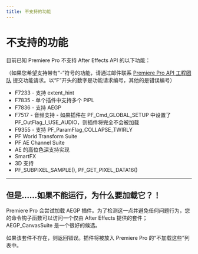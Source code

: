 ```yaml
---
title: 不支持的功能
---
```

# 不支持的功能

目前已知 Premiere Pro 不支持 After Effects API 的以下功能：

（如果您希望支持带有“-”符号的功能，请通过邮件联系 [Premiere Pro API 工程团队](mailto:bbb@adobe.com) 提交功能请求。以“F”开头的数字是功能请求编号，其他的是错误编号）

- F7233 - 支持 extent_hint
- F7835 - 单个插件中支持多个 PiPL
- F7836 - 支持 AEGP
- F7517 - 音频支持 - 如果插件在 PF_Cmd_GLOBAL_SETUP 中设置了 PF_OutFlag_I_USE_AUDIO，则插件将完全不会被加载
- F9355 - 支持 PF_ParamFlag_COLLAPSE_TWIRLY
- PF World Transform Suite
- PF AE Channel Suite
- AE 的高位色深支持实现
- SmartFX
- 3D 支持
- PF_SUBPIXEL_SAMPLE(), PF_GET_PIXEL_DATA16()

---

## 但是……如果不能运行，为什么要加载它？！

Premiere Pro 会尝试加载 AEGP 插件。为了检测这一点并避免任何问题行为，您的命令钩子函数可以访问一个仅由 After Effects 提供的套件；AEGP_CanvasSuite 是一个很好的候选。

如果该套件不存在，则返回错误。插件将被放入 Premiere Pro 的“不加载这些”列表中。
